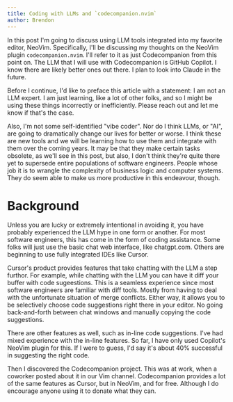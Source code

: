 ```yaml
---
title: Coding with LLMs and `codecompanion.nvim`
author: Brendon
---
```


In this post I'm going to discuss using LLM tools integrated into my favorite
editor, NeoVim. Specifically, I'll be discussing my thoughts on the NeoVim
plugin `codecompanion.nvim`. I'll refer to it as just Codecompanion from this
point on. The LLM that I will use with Codecompanion is GitHub Copilot. I know
there are likely better ones out there. I plan to look into Claude in the
future.

Before I continue, I'd like to preface this article with a statement: I am not
an LLM expert. I am just learning, like a lot of other folks, and so I might be
using these things incorrectly or inefficiently. Please reach out and let me
know if that's the case.

Also, I'm not some self-identified "vibe coder". Nor do I think LLMs, or "AI",
are going to dramatically change our lives for better or worse. I think these
are new tools and we will be learning how to use them and integrate with them
over the coming years. It may be that they make certain tasks obsolete, as we'll
see in this post, but also, I don't think they're quite there yet to supersede
entire populations of software engineers. People whose job it is to wrangle the
complexity of business logic and computer systems. They do seem able to make us
more productive in this endeavour, though.

<!--TODO: Add link for Cursor-->

# Background

Unless you are lucky or extremely intentional in avoiding it, you have
probably experienced the LLM hype in one form or another. For most software
engineers, this has come in the form of coding assistance. Some folks
will just use the basic chat web interface, like chatgpt.com. Others are
beginning to use fully integrated IDEs like Cursor.

Cursor's product provides features that take chatting with the LLM a step
furthor. For example, while chatting with the LLM you can have it diff your
buffer with code sugeestions. This is a seamless experience since most software
engineers are familiar with diff tools. Mostly from having to deal with the
unfortunate situation of merge conflicts. Either way, it allows you to be
selectively choose code suggestions right there in your editor. No going
back-and-forth between chat windows and manually copying the code suggestions.

<!--TODO: Link NeoVim's Copilot plugin.-->

There are other features as well, such as in-line code suggestions. I've had
mixed experience with the in-line features. So far, I have only used Copilot's
NeoVim plugin for this. If I were to guess, I'd say it's about 40% successful in
suggesting the right code.

Then I discovered the Codecompanion project. This was at work, when a coworker
posted about it in our Vim channel. Codecompanion provides a lot of the same
features as Cursor, but in NeoVim, and for free. Although I do encourage anyone
using it to donate what they can.
